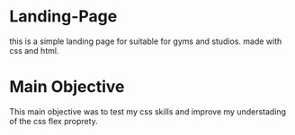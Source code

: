 # Landing-Page
this is a simple landing page for suitable for gyms and studios.
made with css and html.

# Main Objective
This main objective was to test my css skills and improve my understading of the css flex proprety.


